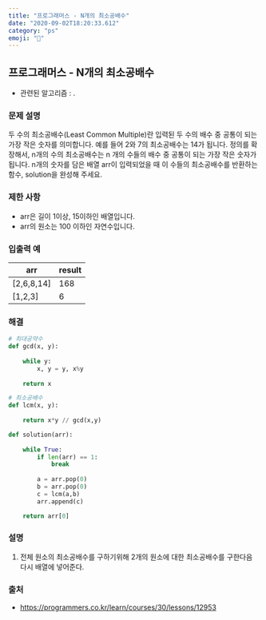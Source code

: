 ```yaml
---
title: "프로그래머스 - N개의 최소공배수"
date: "2020-09-02T18:20:33.612"
category: "ps"
emoji: "📶"
---
```


## 프로그래머스 - N개의 최소공배수

- 관련된 알고리즘 : .

### 문제 설명

두 수의 최소공배수(Least Common Multiple)란 입력된 두 수의 배수 중 공통이 되는 가장 작은 숫자를 의미합니다. 예를 들어 2와 7의 최소공배수는 14가 됩니다. 정의를 확장해서, n개의 수의 최소공배수는 n 개의 수들의 배수 중 공통이 되는 가장 작은 숫자가 됩니다. n개의 숫자를 담은 배열 arr이 입력되었을 때 이 수들의 최소공배수를 반환하는 함수, solution을 완성해 주세요.

### 제한 사항

- arr은 길이 1이상, 15이하인 배열입니다.
- arr의 원소는 100 이하인 자연수입니다.

### 입출력 예

| arr        | result |
| ---------- | ------ |
| [2,6,8,14] | 168    |
| [1,2,3]    | 6      |

### 해결

```python
# 최대공약수
def gcd(x, y):
    
    while y:
        x, y = y, x%y
        
    return x

# 최소공배수
def lcm(x, y):
    
    return x*y // gcd(x,y)

def solution(arr):
   
    while True:
        if len(arr) == 1:
            break
            
        a = arr.pop(0)
        b = arr.pop(0)
        c = lcm(a,b)
        arr.append(c)

    return arr[0]
```

### 설명

1. 전체 원소의 최소공배수를 구하기위해 2개의 원소에 대한 최소공배수를 구한다음 다시 배열에 넣어준다.

### 출처

- https://programmers.co.kr/learn/courses/30/lessons/12953